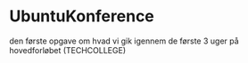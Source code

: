 # UbuntuKonference
den første opgave om hvad vi gik igennem de første 3 uger på hovedforløbet (TECHCOLLEGE) 
